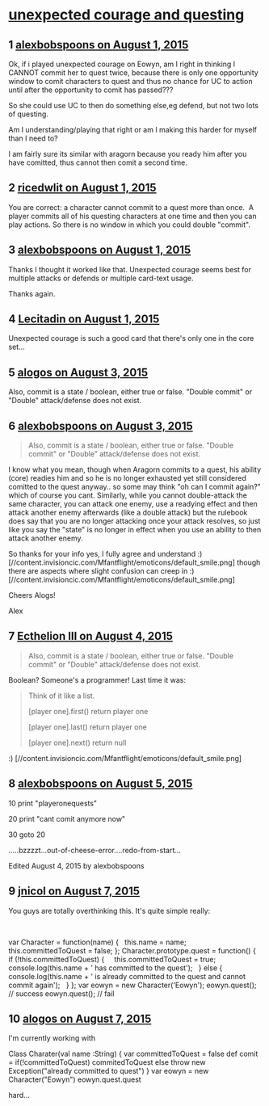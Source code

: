# [unexpected courage and questing](https://community.fantasyflightgames.com/topic/183804-unexpected-courage-and-questing/)

## 1 [alexbobspoons on August 1, 2015](https://community.fantasyflightgames.com/topic/183804-unexpected-courage-and-questing/?do=findComment&comment=1713312)

Ok, if i played unexpected courage on Eowyn, am I right in thinking I CANNOT commit her to quest twice, because there is only one opportunity window to comit characters to quest and thus no chance for UC to action until after the opportunity to comit has passed???

So she could use UC to then do something else,eg defend, but not two lots of questing.

Am I understanding/playing that right or am I making this harder for myself than I need to?

I am fairly sure its similar with aragorn because you ready him after you have comitted, thus cannot then comit a second time.

## 2 [ricedwlit on August 1, 2015](https://community.fantasyflightgames.com/topic/183804-unexpected-courage-and-questing/?do=findComment&comment=1713335)

You are correct: a character cannot commit to a quest more than once.  A player commits all of his questing characters at one time and then you can play actions. So there is no window in which you could double "commit". 

## 3 [alexbobspoons on August 1, 2015](https://community.fantasyflightgames.com/topic/183804-unexpected-courage-and-questing/?do=findComment&comment=1714273)

Thanks I thought it worked like that. Unexpected courage seems best for multiple attacks or defends or multiple card-text usage.

Thanks again.

## 4 [Lecitadin on August 1, 2015](https://community.fantasyflightgames.com/topic/183804-unexpected-courage-and-questing/?do=findComment&comment=1714509)

Unexpected courage is such a good card that there's only one in the core set...

## 5 [alogos on August 3, 2015](https://community.fantasyflightgames.com/topic/183804-unexpected-courage-and-questing/?do=findComment&comment=1717398)

Also, commit is a state / boolean, either true or false. "Double commit" or "Double" attack/defense does not exist.

## 6 [alexbobspoons on August 3, 2015](https://community.fantasyflightgames.com/topic/183804-unexpected-courage-and-questing/?do=findComment&comment=1718358)

> Also, commit is a state / boolean, either true or false. "Double commit" or "Double" attack/defense does not exist.

I know what you mean, though when Aragorn commits to a quest, his ability (core) readies him and so he is no longer exhausted yet still considered comitted to the quest anyway.. so some may think "oh can I commit again?" which of course you cant. Similarly, while you cannot double-attack the same character, you can attack one enemy, use a readying effect and then attack another enemy afterwards (like a double attack) but the rulebook does say that you are no longer attacking once your attack resolves, so just like you say the "state" is no longer in effect when you use an ability to then attack another enemy.

So thanks for your info yes, I fully agree and understand :) [//content.invisioncic.com/Mfantflight/emoticons/default_smile.png] though there are aspects where slight confusion can creep in :) [//content.invisioncic.com/Mfantflight/emoticons/default_smile.png]

Cheers Alogs!

Alex

## 7 [Ecthelion III on August 4, 2015](https://community.fantasyflightgames.com/topic/183804-unexpected-courage-and-questing/?do=findComment&comment=1718932)

> Also, commit is a state / boolean, either true or false. "Double commit" or "Double" attack/defense does not exist.

Boolean? Someone's a programmer! Last time it was:

> Think of it like a list.
> 
> [player one].first() return player one
> 
> [player one].last() return player one
> 
> [player one].next() return null

:) [//content.invisioncic.com/Mfantflight/emoticons/default_smile.png]

## 8 [alexbobspoons on August 5, 2015](https://community.fantasyflightgames.com/topic/183804-unexpected-courage-and-questing/?do=findComment&comment=1720410)

10 print "playeronequests"

20 print "cant comit anymore now"

30 goto 20

.....bzzzzt...out-of-cheese-error....redo-from-start...

Edited August 4, 2015 by alexbobspoons

## 9 [jnicol on August 7, 2015](https://community.fantasyflightgames.com/topic/183804-unexpected-courage-and-questing/?do=findComment&comment=1724409)

You guys are totally overthinking this. It's quite simple really:

 


var Character = function(name) {
  this.name = name;
  this.committedToQuest = false;
};
Character.prototype.quest = function() {
  if (!this.committedToQuest) {
    this.committedToQuest = true;
    console.log(this.name + ' has committed to the quest');
  } else {
    console.log(this.name + ' is already committed to the quest and cannot commit again');
  }
};
var eowyn = new Character('Eowyn');
eowyn.quest(); // success
eowyn.quest(); // fail

## 10 [alogos on August 7, 2015](https://community.fantasyflightgames.com/topic/183804-unexpected-courage-and-questing/?do=findComment&comment=1724760)

I'm currently working with


Class Charater(val name :String) {
   var committedToQuest = false
   def comit = if(!committedToQuest) commitedToQuest else throw new Exception("already committed to quest")
}
var eowyn = new Character("Eowyn")
eowyn.quest.quest


hard...


